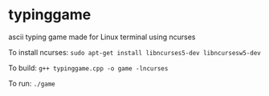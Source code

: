 # typinggame
ascii typing game made for Linux terminal using ncurses

To install ncurses: `sudo apt-get install libncurses5-dev libncursesw5-dev`

To build: `g++ typinggame.cpp -o game -lncurses`

To run: `./game`
